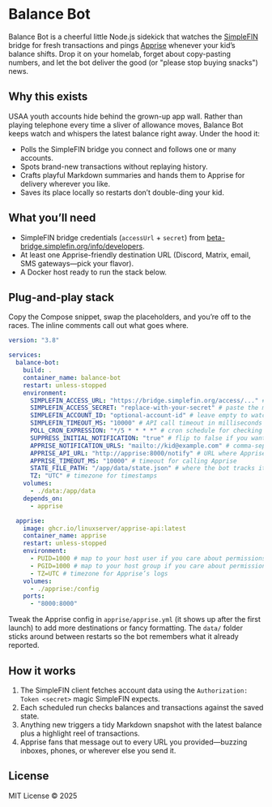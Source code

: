 # Balance Bot

Balance Bot is a cheerful little Node.js sidekick that watches the [SimpleFIN](https://www.simplefin.org/protocol.html) bridge for fresh transactions and pings [Apprise](https://github.com/caronc/apprise) whenever your kid’s balance shifts. Drop it on your homelab, forget about copy-pasting numbers, and let the bot deliver the good (or "please stop buying snacks") news.

## Why this exists

USAA youth accounts hide behind the grown-up app wall. Rather than playing telephone every time a sliver of allowance moves, Balance Bot keeps watch and whispers the latest balance right away. Under the hood it:

- Polls the SimpleFIN bridge you connect and follows one or many accounts.
- Spots brand-new transactions without replaying history.
- Crafts playful Markdown summaries and hands them to Apprise for delivery wherever you like.
- Saves its place locally so restarts don’t double-ding your kid.

## What you’ll need

- SimpleFIN bridge credentials (`accessUrl` + `secret`) from [beta-bridge.simplefin.org/info/developers](https://beta-bridge.simplefin.org/info/developers).
- At least one Apprise-friendly destination URL (Discord, Matrix, email, SMS gateways—pick your flavor).
- A Docker host ready to run the stack below.

## Plug-and-play stack

Copy the Compose snippet, swap the placeholders, and you’re off to the races. The inline comments call out what goes where.

```yaml
version: "3.8"

services:
  balance-bot:
    build: .
    container_name: balance-bot
    restart: unless-stopped
    environment:
      SIMPLEFIN_ACCESS_URL: "https://bridge.simplefin.org/access/..." # paste the accessUrl from the SimpleFIN bridge
      SIMPLEFIN_ACCESS_SECRET: "replace-with-your-secret" # paste the matching secret
      SIMPLEFIN_ACCOUNT_ID: "optional-account-id" # leave empty to watch every linked account
      SIMPLEFIN_TIMEOUT_MS: "10000" # API call timeout in milliseconds
      POLL_CRON_EXPRESSION: "*/5 * * * *" # cron schedule for checking SimpleFIN (keep it chill)
      SUPPRESS_INITIAL_NOTIFICATION: "true" # flip to false if you want a welcome message on boot
      APPRISE_NOTIFICATION_URLS: "mailto://kid@example.com" # comma-separated list of Apprise destinations
      APPRISE_API_URL: "http://apprise:8000/notify" # URL where Apprise listens inside the stack
      APPRISE_TIMEOUT_MS: "10000" # timeout for calling Apprise
      STATE_FILE_PATH: "/app/data/state.json" # where the bot tracks its last-seen transactions
      TZ: "UTC" # timezone for timestamps
    volumes:
      - ./data:/app/data
    depends_on:
      - apprise

  apprise:
    image: ghcr.io/linuxserver/apprise-api:latest
    container_name: apprise
    restart: unless-stopped
    environment:
      - PUID=1000 # map to your host user if you care about permissions
      - PGID=1000 # map to your host group if you care about permissions
      - TZ=UTC # timezone for Apprise’s logs
    volumes:
      - ./apprise:/config
    ports:
      - "8000:8000"
```

Tweak the Apprise config in `apprise/apprise.yml` (it shows up after the first launch) to add more destinations or fancy formatting. The `data/` folder sticks around between restarts so the bot remembers what it already reported.

## How it works

1. The SimpleFIN client fetches account data using the `Authorization: Token <secret>` magic SimpleFIN expects.
2. Each scheduled run checks balances and transactions against the saved state.
3. Anything new triggers a tidy Markdown snapshot with the latest balance plus a highlight reel of transactions.
4. Apprise fans that message out to every URL you provided—buzzing inboxes, phones, or wherever else you send it.

## License

MIT License © 2025
